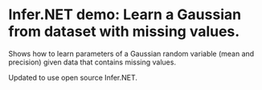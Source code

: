 # Infer.NET demo: Learn a Gaussian from dataset with missing values.

Shows how to learn parameters of a Gaussian random variable (mean and precision) given data that contains missing values.

Updated to use open source Infer.NET.
